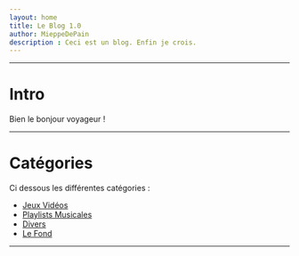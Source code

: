 ```yaml
---
layout: home
title: Le Blog 1.0
author: MieppeDePain
description : Ceci est un blog. Enfin je crois.
---
```


---
# Intro
Bien le bonjour voyageur !

---
# Catégories
Ci dessous les différentes catégories :
- [Jeux Vidéos](categories/jeux_videos.md)
- [Playlists Musicales](categories/playlists_musicales.md)
- [Divers](categories/divers.md)
- [Le Fond](categories/le_fond.md)

--- 